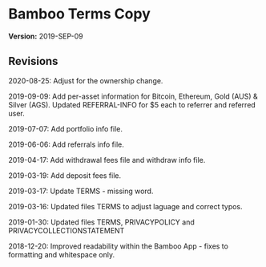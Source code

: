 # Bamboo Terms Copy

**Version:** 2019-SEP-09

## Revisions

2020-08-25: Adjust for the ownership change.

2019-09-09: Add per-asset information for Bitcoin, Ethereum, Gold (AUS) & Silver (AGS). Updated REFERRAL-INFO for $5 each to referrer and referred user.

2019-07-07: Add portfolio info file.

2019-06-06: Add referrals info file.

2019-04-17: Add withdrawal fees file and withdraw info file.

2019-03-19: Add deposit fees file.

2019-03-17: Update TERMS - missing word.

2019-03-16: Updated files TERMS to adjust laguage and correct typos.

2019-01-30: Updated files TERMS, PRIVACYPOLICY and PRIVACYCOLLECTIONSTATEMENT

2018-12-20: Improved readability within the Bamboo App - fixes to formatting and whitespace only.


